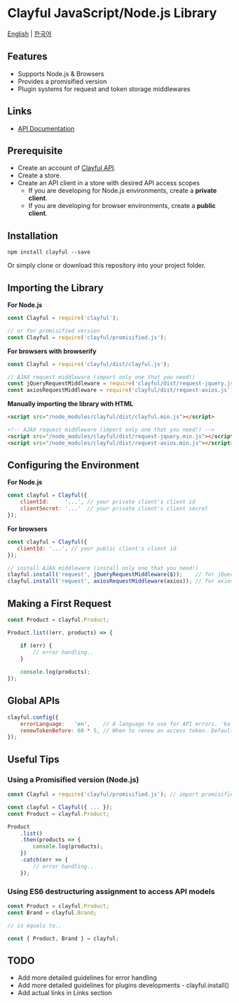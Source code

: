 # Clayful JavaScript/Node.js Library

[English](README.md) | [한국어](README_ko.md)

## Features

- Supports Node.js & Browsers
- Provides a promisified version
- Plugin systems for request and token storage middlewares

## Links

- [API Documentation]() 

## Prerequisite

- Create an account of [Clayful API](http://clayful.io).
- Create a store.
- Create an API client in a store with desired API access scopes
    - If you are developing for Node.js environments, create a **private client**.
    - If you are developing for browser environments, create a **public client**.

## Installation

```
npm install clayful --save
```

Or simply clone or download this repository into your project folder.

## Importing the Library

**For Node.js**
```js
const Clayful = require('clayful');

// or for promisified version
const Clayful = require('clayful/promisified.js');
```

**For browsers with browserify**
```js
const Clayful = require('clayful/dist/clayful.js');

// AJAX request middleware (import only one that you need!)
const jQueryRequestMiddleware = require('clayful/dist/request-jquery.js');
const axiosRequestMiddleware = require('clayful/dist/request-axios.js')
```

**Manually importing the library with HTML**
```html
<script src="/node_modules/clayful/dist/clayful.min.js"></script>

<!-- AJAX request middleware (import only one that you need!) -->
<script src="/node_modules/clayful/dist/request-jquery.min.js"></script>
<script src="/node_modules/clayful/dist/request-axios.min.js"></script>
```

## Configuring the Environment

**For Node.js**
```js
const clayful = Clayful({
    clientId:     '...', // your private client's client id
    clientSecret: '...'  // your private client's client secret
});
```

**For browsers**
```js
const clayful = Clayful({
   clientId: '...', // your public client's client id 
});

// install AJAX middleware (install only one that you need!)
clayful.install('request', jQueryRequestMiddleware($));    // for jQuery
clayful.install('request', axiosRequestMiddleware(axios)); // for axios
```

## Making a First Request

```js
const Product = clayful.Product;

Product.list((err, products) => {

    if (err) {
        // error handling..
    }
    
    console.log(products);
});
```

## Global APIs

```js
clayful.config({
    errorLanguage:   'en',    // A language to use for API errors. 'ko', 'en' where 'en' is default.
    renewTokenBefore: 60 * 5, // When to renew an access token. Default setting is 300 seconds before the existing token expires.
});
```

## Useful Tips

### Using a Promisified version (Node.js)

```js
const Clayful = require('clayful/promisified.js'); // import promisified version

const clayful = Clayful({ ... });
const Product = clayful.Product;

Product
    .list()
    .then(products => {
        console.log(products);
    })
    .catch(err => {
        // error handling..
    });
```

### Using ES6 destructuring assignment to access API models

```js
const Product = clayful.Product;
const Brand = clayful.Brand;

// is equals to..

const { Product, Brand } = clayful; 
```

## TODO

- Add more detailed guidelines for error handling
- Add more detailed guidelines for plugins developments - clayful.install()
- Add actual links in Links section